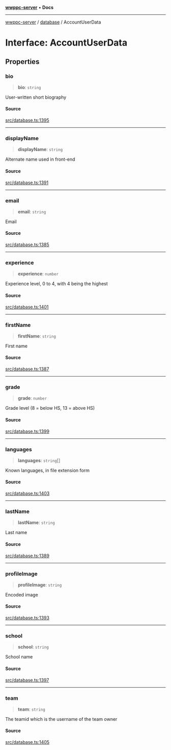 [**wwppc-server**](../../README.md) • **Docs**

***

[wwppc-server](../../modules.md) / [database](../README.md) / AccountUserData

# Interface: AccountUserData

## Properties

### bio

> **bio**: `string`

User-written short biography

#### Source

[src/database.ts:1395](https://github.com/WWPPC/WWPPC-server/blob/d36edcf5b3e9dc61bf375adab6f0ce8e98344d21/src/database.ts#L1395)

***

### displayName

> **displayName**: `string`

Alternate name used in front-end

#### Source

[src/database.ts:1391](https://github.com/WWPPC/WWPPC-server/blob/d36edcf5b3e9dc61bf375adab6f0ce8e98344d21/src/database.ts#L1391)

***

### email

> **email**: `string`

Email

#### Source

[src/database.ts:1385](https://github.com/WWPPC/WWPPC-server/blob/d36edcf5b3e9dc61bf375adab6f0ce8e98344d21/src/database.ts#L1385)

***

### experience

> **experience**: `number`

Experience level, 0 to 4, with 4 being the highest

#### Source

[src/database.ts:1401](https://github.com/WWPPC/WWPPC-server/blob/d36edcf5b3e9dc61bf375adab6f0ce8e98344d21/src/database.ts#L1401)

***

### firstName

> **firstName**: `string`

First name

#### Source

[src/database.ts:1387](https://github.com/WWPPC/WWPPC-server/blob/d36edcf5b3e9dc61bf375adab6f0ce8e98344d21/src/database.ts#L1387)

***

### grade

> **grade**: `number`

Grade level (8 = below HS, 13 = above HS)

#### Source

[src/database.ts:1399](https://github.com/WWPPC/WWPPC-server/blob/d36edcf5b3e9dc61bf375adab6f0ce8e98344d21/src/database.ts#L1399)

***

### languages

> **languages**: `string`[]

Known languages, in file extension form

#### Source

[src/database.ts:1403](https://github.com/WWPPC/WWPPC-server/blob/d36edcf5b3e9dc61bf375adab6f0ce8e98344d21/src/database.ts#L1403)

***

### lastName

> **lastName**: `string`

Last name

#### Source

[src/database.ts:1389](https://github.com/WWPPC/WWPPC-server/blob/d36edcf5b3e9dc61bf375adab6f0ce8e98344d21/src/database.ts#L1389)

***

### profileImage

> **profileImage**: `string`

Encoded image

#### Source

[src/database.ts:1393](https://github.com/WWPPC/WWPPC-server/blob/d36edcf5b3e9dc61bf375adab6f0ce8e98344d21/src/database.ts#L1393)

***

### school

> **school**: `string`

School name

#### Source

[src/database.ts:1397](https://github.com/WWPPC/WWPPC-server/blob/d36edcf5b3e9dc61bf375adab6f0ce8e98344d21/src/database.ts#L1397)

***

### team

> **team**: `string`

The teamid which is the username of the team owner

#### Source

[src/database.ts:1405](https://github.com/WWPPC/WWPPC-server/blob/d36edcf5b3e9dc61bf375adab6f0ce8e98344d21/src/database.ts#L1405)
